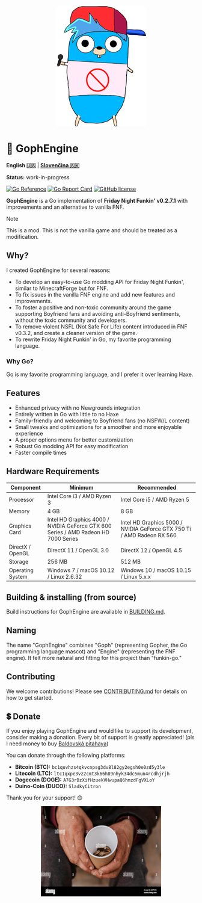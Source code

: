 <p align="center">
    <img src="https://github.com/MatusOllah/gophengine/blob/main/docs/bf-gopher_240x320.png" alt="GophEngine logo">
</p>

# 🎤 GophEngine

**English 🇺🇸** | **[Slovenčina 🇸🇰](https://github.com/MatusOllah/gophengine/blob/main/docs/README.sk.md)**

**Status:** work-in-progress

[![Go Reference](https://pkg.go.dev/badge/github.com/MatusOllah/gophengine.svg)](https://pkg.go.dev/github.com/MatusOllah/gophengine) [![Go Report Card](https://goreportcard.com/badge/github.com/MatusOllah/gophengine)](https://goreportcard.com/report/github.com/MatusOllah/gophengine) [![GitHub license](https://img.shields.io/github/license/MatusOllah/gophengine)](https://github.com/MatusOllah/gophengine/blob/main/LICENSE)

**GophEngine** is a Go implementation of **Friday Night Funkin' v0.2.7.1** with improvements and an alternative to vanilla FNF.

> [!NOTE]
> This is a mod. This is not the vanilla game and should be treated as a modification.

## Why?

I created GophEngine for several reasons:

* To develop an easy-to-use Go modding API for Friday Night Funkin', similar to MinecraftForge but for FNF.
* To fix issues in the vanilla FNF engine and add new features and improvements.
* To foster a positive and non-toxic community around the game supporting Boyfriend fans and avoiding anti-Boyfriend sentiments, without the toxic community and developers.
* To remove violent NSFL (Not Safe For Life) content introduced in FNF v0.3.2, and create a cleaner version of the game.
* To rewrite Friday Night Funkin' in Go, my favorite programming language.

### Why Go?

Go is my favorite programming language, and I prefer it over learning Haxe.

## Features

* Enhanced privacy with no Newgrounds integration
* Entirely written in Go with little to no Haxe
* Family-friendly and welcoming to Boyfriend fans (no NSFW/L content)
* Small tweaks and optimizations for a smoother and more enjoyable experience
* A proper options menu for better customization
* Robust Go modding API for easy modification
* Faster compile times

## Hardware Requirements

| Component         | Minimum                                                                            | Recommended                                                             |
|-------------------|------------------------------------------------------------------------------------|-------------------------------------------------------------------------|
| Processor         | Intel Core i3 / AMD Ryzen 3                                                        | Intel Core i5 / AMD Ryzen 5                                             |
| Memory            | 4 GB                                                                               | 8 GB                                                                    |
| Graphics Card     | Intel HD Graphics 4000 / NVIDIA GeForce GTX 600 Series / AMD Radeon HD 7000 Series | Intel HD Graphics 5000 / NVIDIA GeForce GTX 750 Ti / AMD Radeon RX 560  |
| DirectX / OpenGL  | DirectX 11 / OpenGL 3.0                                                            | DirectX 12 / OpenGL 4.5                                                 |
| Storage           | 256 MB                                                                             | 512 MB                                                                  |
| Operating System  | Windows 7 / macOS 10.12 / Linux 2.6.32                                             | Windows 10 / macOS 10.15 / Linux 5.x.x                                  |

## Building & installing (from source)

Build instructions for GophEngine are available in [BUILDING.md](https://github.com/MatusOllah/gophengine/blob/main/docs/BUILDING.md).

## Naming

The name "GophEngine" combines "Goph" (representing Gopher, the Go programming language mascot) and "Engine" (representing the FNF engine). It felt more natural and fitting for this project than "funkin-go."

## Contributing

We welcome contributions! Please see [CONTRIBUTING.md](https://github.com/MatusOllah/gophengine/blob/main/CONTRIBUTING.md) for details on how to get started.

## 💲 Donate

If you enjoy playing GophEngine and would like to support its development, consider making a donation. Every bit of support is greatly appreciated! (pls I need money to buy [Baldovská pitahaya](https://baldovska.sk))

You can donate through the following platforms:

* **Bitcoin (BTC):** `bc1quvhzs4qkvcnpsg3dv8l82gy2egsh0e0zd5y3le`
* **Litecoin (LTC):** `ltc1qxpe3vz2cmt3k66h89nhyk34dc5mun4rcdhjrjh`
* **Dogecoin (DOGE):** `A7G3rDzXifHzuekVHwupaQ6hmzdFgVXLoY`
* **Duino-Coin (DUCO):** `SladkyCitron`

Thank you for your support! 😊

<p align="center">
    <img src="https://github.com/MatusOllah/gophengine/blob/main/docs/homeless.png" alt="Homeless man holding cup">
</p>
